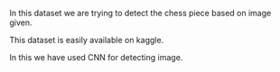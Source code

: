 In this dataset we are trying to detect the chess piece based on image given.

This dataset is easily available on kaggle.

In this we have used CNN for detecting image.

